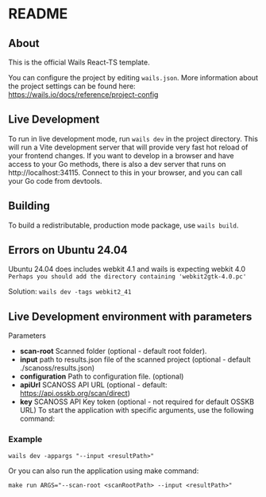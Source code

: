 # README

## About

This is the official Wails React-TS template.

You can configure the project by editing `wails.json`. More information about the project settings can be found
here: https://wails.io/docs/reference/project-config

## Live Development

To run in live development mode, run `wails dev` in the project directory. This will run a Vite development
server that will provide very fast hot reload of your frontend changes. If you want to develop in a browser
and have access to your Go methods, there is also a dev server that runs on http://localhost:34115. Connect
to this in your browser, and you can call your Go code from devtools.

## Building

To build a redistributable, production mode package, use `wails build`.

## Errors on Ubuntu 24.04
Ubuntu 24.04 does includes webkit 4.1 and wails is expecting webkit 4.0
`Perhaps you should add the directory containing 'webkit2gtk-4.0.pc'`

Solution: `wails dev -tags webkit2_41`


## Live Development environment with parameters
Parameters
- **scan-root** Scanned folder (optional - default root folder).
- **input**  path to results.json file of the scanned project (optional - default ./scanoss/results.json) 
- **configuration** Path to configuration file. (optional)
- **apiUrl** SCANOSS API URL (optional - default: https://api.osskb.org/scan/direct)
- **key** SCANOSS API Key token (optional - not required for default OSSKB URL)
To start the application with specific arguments, use the following command:
### Example
```
wails dev -appargs "--input <resultPath>" 
```

Or you can also run the application using make command:
```
make run ARGS="--scan-root <scanRootPath> --input <resultPath>"
```
